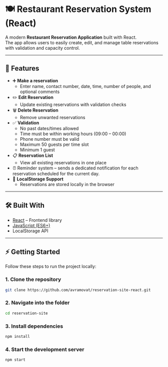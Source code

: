 # 🍽️ Restaurant Reservation System (React)

A modern **Restaurant Reservation Application** built with React.  
The app allows users to easily create, edit, and manage table reservations with validation and capacity control.

---

## 🚀 Features

- ➕ **Make a reservation**
  - Enter name, contact number, date, time, number of people, and optional comments  
- ✏️ **Edit Reservation**
  - Update existing reservations with validation checks  
- 🗑️ **Delete Reservation**
  - Remove unwanted reservations  
- ✅ **Validation**
  - No past dates/times allowed
  - Time must be within working hours (09:00 – 00:00) 
  - Phone number must be valid  
  - Maximum 50 guests per time slot
  - Minimum 1 guest
- 📋 **Reservation List**
  - View all existing reservations in one place
- ⏰ Reminder system
   – sends a dedicated notification for each reservation scheduled for the current day.
- 💾 **LocalStorage Support**
  - Reservations are stored locally in the browser  

---

## 🛠️ Built With
- [React](https://react.dev/) – Frontend library  
- [JavaScript (ES6+)](https://developer.mozilla.org/en-US/docs/Web/JavaScript)  
- LocalStorage API  

---

## ⚡ Getting Started

Follow these steps to run the project locally:

### 1. Clone the repository
```bash 
git clone https://github.com/avramovat/reservation-site-react.git
```
### 2. Navigate into the folder
```bash 
cd reservation-site
```
### 3. Install dependencies
```bash 
npm install
```
### 4. Start the development server
```bash 
npm start
```
